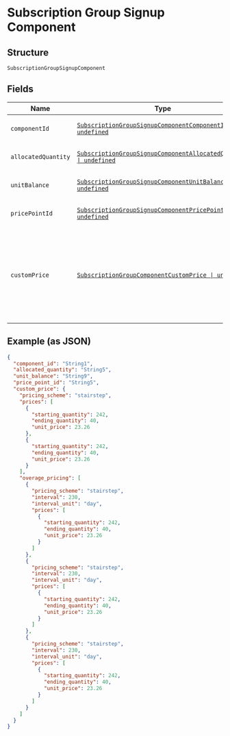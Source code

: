 
# Subscription Group Signup Component

## Structure

`SubscriptionGroupSignupComponent`

## Fields

| Name | Type | Tags | Description |
|  --- | --- | --- | --- |
| `componentId` | [`SubscriptionGroupSignupComponentComponentId \| undefined`](../../doc/models/containers/subscription-group-signup-component-component-id.md) | Optional | This is a container for one-of cases. |
| `allocatedQuantity` | [`SubscriptionGroupSignupComponentAllocatedQuantity \| undefined`](../../doc/models/containers/subscription-group-signup-component-allocated-quantity.md) | Optional | This is a container for one-of cases. |
| `unitBalance` | [`SubscriptionGroupSignupComponentUnitBalance \| undefined`](../../doc/models/containers/subscription-group-signup-component-unit-balance.md) | Optional | This is a container for one-of cases. |
| `pricePointId` | [`SubscriptionGroupSignupComponentPricePointId \| undefined`](../../doc/models/containers/subscription-group-signup-component-price-point-id.md) | Optional | This is a container for one-of cases. |
| `customPrice` | [`SubscriptionGroupComponentCustomPrice \| undefined`](../../doc/models/subscription-group-component-custom-price.md) | Optional | Used in place of `price_point_id` to define a custom price point unique to the subscription. You still need to provide `component_id`. |

## Example (as JSON)

```json
{
  "component_id": "String1",
  "allocated_quantity": "String5",
  "unit_balance": "String9",
  "price_point_id": "String5",
  "custom_price": {
    "pricing_scheme": "stairstep",
    "prices": [
      {
        "starting_quantity": 242,
        "ending_quantity": 40,
        "unit_price": 23.26
      },
      {
        "starting_quantity": 242,
        "ending_quantity": 40,
        "unit_price": 23.26
      }
    ],
    "overage_pricing": [
      {
        "pricing_scheme": "stairstep",
        "interval": 230,
        "interval_unit": "day",
        "prices": [
          {
            "starting_quantity": 242,
            "ending_quantity": 40,
            "unit_price": 23.26
          }
        ]
      },
      {
        "pricing_scheme": "stairstep",
        "interval": 230,
        "interval_unit": "day",
        "prices": [
          {
            "starting_quantity": 242,
            "ending_quantity": 40,
            "unit_price": 23.26
          }
        ]
      },
      {
        "pricing_scheme": "stairstep",
        "interval": 230,
        "interval_unit": "day",
        "prices": [
          {
            "starting_quantity": 242,
            "ending_quantity": 40,
            "unit_price": 23.26
          }
        ]
      }
    ]
  }
}
```

